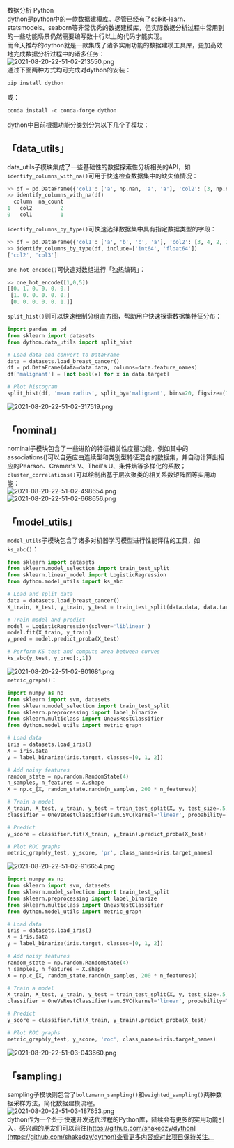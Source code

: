 数据分析 Python <br />dython是python中的一款数据建模库。尽管已经有了scikit-learn、statsmodels、seaborn等非常优秀的数据建模库，但实际数据分析过程中常用到的一些功能场景仍然需要编写数十行以上的代码才能实现。<br />而今天推荐的dython就是一款集成了诸多实用功能的数据建模工具库，更加高效地完成数据分析过程中的诸多任务：<br />![2021-08-20-22-51-02-213550.png](https://cdn.nlark.com/yuque/0/2021/png/396745/1629471284909-26f8e044-bf44-499f-96b7-07d590981438.png#clientId=u599a1709-e3da-4&from=ui&id=u94f8c03a&originHeight=360&originWidth=1080&originalType=binary&ratio=1&size=2261&status=done&style=none&taskId=u2f857e2d-8a98-4857-a3f5-5c5bad85d01)<br />通过下面两种方式均可完成对dython的安装：
```python
pip install dython
```
或：
```python
conda install -c conda-forge dython
```
dython中目前根据功能分类划分为以下几个子模块：
<a name="fuA4D"></a>
## 「data_utils」
data_utils子模块集成了一些基础性的数据探索性分析相关的API，如`identify_columns_with_na()`可用于快速检查数据集中的缺失值情况：
```python
>> df = pd.DataFrame({'col1': ['a', np.nan, 'a', 'a'], 'col2': [3, np.nan, 2, np.nan], 'col3': [1., 2., 3., 4.]})
>> identify_columns_with_na(df)
  column  na_count
1   col2         2
0   col1         1
```
`identify_columns_by_type()`可快速选择数据集中具有指定数据类型的字段：
```python
>> df = pd.DataFrame({'col1': ['a', 'b', 'c', 'a'], 'col2': [3, 4, 2, 1], 'col3': [1., 2., 3., 4.]})
>> identify_columns_by_type(df, include=['int64', 'float64'])
['col2', 'col3']
```
`one_hot_encode()`可快速对数组进行「独热编码」：
```python
>> one_hot_encode([1,0,5])
[[0. 1. 0. 0. 0. 0.]
 [1. 0. 0. 0. 0. 0.]
 [0. 0. 0. 0. 0. 1.]]
```
`split_hist()`则可以快速绘制分组直方图，帮助用户快速探索数据集特征分布：
```python
import pandas as pd
from sklearn import datasets
from dython.data_utils import split_hist

# Load data and convert to DataFrame
data = datasets.load_breast_cancer()
df = pd.DataFrame(data=data.data, columns=data.feature_names)
df['malignant'] = [not bool(x) for x in data.target]

# Plot histogram
split_hist(df, 'mean radius', split_by='malignant', bins=20, figsize=(15,7))
```
![2021-08-20-22-51-02-317519.png](https://cdn.nlark.com/yuque/0/2021/png/396745/1629471299439-45dee114-f6a4-40d3-ae5a-4114fe71229e.png#clientId=u599a1709-e3da-4&from=ui&id=u12d6ffa2&originHeight=439&originWidth=885&originalType=binary&ratio=1&size=11465&status=done&style=shadow&taskId=u5708b986-e97c-431b-8f92-079d3f53b79)
<a name="bkKt7"></a>
## 「nominal」
nominal子模块包含了一些进阶的特征相关性度量功能，例如其中的associations()可以自适应由连续型和类别型特征混合的数据集，并自动计算出相应的Pearson、Cramer's V、Theil's U、条件熵等多样化的系数；`cluster_correlations()`可以绘制出基于层次聚类的相关系数矩阵图等实用功能：<br />![2021-08-20-22-51-02-498654.png](https://cdn.nlark.com/yuque/0/2021/png/396745/1629471299463-8aa78925-c5ac-4b1b-85cb-0552a52f8de4.png#clientId=u599a1709-e3da-4&from=ui&id=QZOnu&originHeight=473&originWidth=630&originalType=binary&ratio=1&size=47987&status=done&style=shadow&taskId=u5af944f4-1610-47e2-a000-4074fc2e28f)<br />![2021-08-20-22-51-02-668656.png](https://cdn.nlark.com/yuque/0/2021/png/396745/1629471299579-66f70419-5d0c-4b55-b721-140fe98472d1.png#clientId=u599a1709-e3da-4&from=ui&id=lYQ3K&originHeight=878&originWidth=878&originalType=binary&ratio=1&size=225910&status=done&style=shadow&taskId=u0b30e36d-47f8-4275-a8d3-2820edec549)
<a name="SaHAR"></a>
## 「model_utils」
`model_utils`子模块包含了诸多对机器学习模型进行性能评估的工具，如`ks_abc()`：
```python
from sklearn import datasets
from sklearn.model_selection import train_test_split
from sklearn.linear_model import LogisticRegression
from dython.model_utils import ks_abc

# Load and split data
data = datasets.load_breast_cancer()
X_train, X_test, y_train, y_test = train_test_split(data.data, data.target, test_size=.5, random_state=0)

# Train model and predict
model = LogisticRegression(solver='liblinear')
model.fit(X_train, y_train)
y_pred = model.predict_proba(X_test)

# Perform KS test and compute area between curves
ks_abc(y_test, y_pred[:,1])
```
![2021-08-20-22-51-02-801681.png](https://cdn.nlark.com/yuque/0/2021/png/396745/1629471374196-b0ac39e4-90c1-4c23-bb1f-026ae3f7afc6.png#clientId=u599a1709-e3da-4&from=ui&id=uc5ae9c49&originHeight=1094&originWidth=1080&originalType=binary&ratio=1&size=127962&status=done&style=shadow&taskId=u48acc8fc-4aea-4805-9c0d-1522bec1255)<br />`metric_graph()`：
```python
import numpy as np
from sklearn import svm, datasets
from sklearn.model_selection import train_test_split
from sklearn.preprocessing import label_binarize
from sklearn.multiclass import OneVsRestClassifier
from dython.model_utils import metric_graph

# Load data
iris = datasets.load_iris()
X = iris.data
y = label_binarize(iris.target, classes=[0, 1, 2])

# Add noisy features
random_state = np.random.RandomState(4)
n_samples, n_features = X.shape
X = np.c_[X, random_state.randn(n_samples, 200 * n_features)]

# Train a model
X_train, X_test, y_train, y_test = train_test_split(X, y, test_size=.5, random_state=0)
classifier = OneVsRestClassifier(svm.SVC(kernel='linear', probability=True, random_state=0))

# Predict
y_score = classifier.fit(X_train, y_train).predict_proba(X_test)

# Plot ROC graphs
metric_graph(y_test, y_score, 'pr', class_names=iris.target_names)
```
![2021-08-20-22-51-02-916654.png](https://cdn.nlark.com/yuque/0/2021/png/396745/1629471388956-020ac179-0120-4227-9e33-c524ce53adc3.png#clientId=u599a1709-e3da-4&from=ui&id=uce1dcc2e&originHeight=483&originWidth=638&originalType=binary&ratio=1&size=65793&status=done&style=shadow&taskId=u41f648aa-e616-42c2-8914-002749fcd29)
```python
import numpy as np
from sklearn import svm, datasets
from sklearn.model_selection import train_test_split
from sklearn.preprocessing import label_binarize
from sklearn.multiclass import OneVsRestClassifier
from dython.model_utils import metric_graph

# Load data
iris = datasets.load_iris()
X = iris.data
y = label_binarize(iris.target, classes=[0, 1, 2])

# Add noisy features
random_state = np.random.RandomState(4)
n_samples, n_features = X.shape
X = np.c_[X, random_state.randn(n_samples, 200 * n_features)]

# Train a model
X_train, X_test, y_train, y_test = train_test_split(X, y, test_size=.5, random_state=0)
classifier = OneVsRestClassifier(svm.SVC(kernel='linear', probability=True, random_state=0))

# Predict
y_score = classifier.fit(X_train, y_train).predict_proba(X_test)

# Plot ROC graphs
metric_graph(y_test, y_score, 'roc', class_names=iris.target_names)
```
![2021-08-20-22-51-03-043660.png](https://cdn.nlark.com/yuque/0/2021/png/396745/1629471406527-cb13e1c9-b2e6-4144-8c5d-03d66d30d51e.png#clientId=u599a1709-e3da-4&from=ui&id=u44cc0248&originHeight=476&originWidth=638&originalType=binary&ratio=1&size=71550&status=done&style=shadow&taskId=u4a1babd6-bd1a-447d-9330-a59029690f1)
<a name="QMi6w"></a>
## 「sampling」
sampling子模块则包含了`boltzmann_sampling()`和`weighted_sampling()`两种数据采样方法，简化数据建模流程。<br />![2021-08-20-22-51-03-187653.png](https://cdn.nlark.com/yuque/0/2021/png/396745/1629471418297-cefca897-8703-4bf2-a098-70adff4dec56.png#clientId=u599a1709-e3da-4&from=ui&id=ud56d8f22&originHeight=1005&originWidth=686&originalType=binary&ratio=1&size=101458&status=done&style=shadow&taskId=u15daf70b-a95c-49dd-a755-f0366553b21)<br />dython作为一个处于快速开发迭代过程的Python库，陆续会有更多的实用功能引入，感兴趣的朋友们可以前往[https://github.com/shakedzy/dython](https://github.com/shakedzy/dython)查看更多内容或对此项目保持关注。
